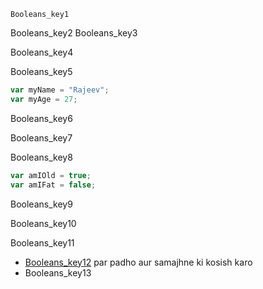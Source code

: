 ```ngMeta
Booleans_key1
```

Booleans_key2
Booleans_key3


Booleans_key4


Booleans_key5


```javascript
var myName = "Rajeev";
var myAge = 27;
```
Booleans_key6


Booleans_key7


Booleans_key8


```javascript
var amIOld = true;
var amIFat = false;

```
Booleans_key9


Booleans_key10


Booleans_key11


- [Booleans_key12](https://www.w3schools.com/js/js_datatypes.asp) par padho aur samajhne ki kosish karo
- Booleans_key13
